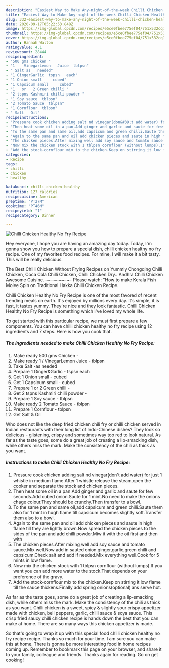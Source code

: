 ```yaml
---
description: "Easiest Way to Make Any-night-of-the-week Chilli Chicken Healthy No Fry Recipe"
title: "Easiest Way to Make Any-night-of-the-week Chilli Chicken Healthy No Fry Recipe"
slug: 332-easiest-way-to-make-any-night-of-the-week-chilli-chicken-healthy-no-fry-recipe
date: 2020-09-17T05:22:53.848Z
image: https://img-global.cpcdn.com/recipes/e5ce0fbee775ef04/751x532cq70/chilli-chicken-healthy-no-fry-recipe-recipe-main-photo.jpg
thumbnail: https://img-global.cpcdn.com/recipes/e5ce0fbee775ef04/751x532cq70/chilli-chicken-healthy-no-fry-recipe-recipe-main-photo.jpg
cover: https://img-global.cpcdn.com/recipes/e5ce0fbee775ef04/751x532cq70/chilli-chicken-healthy-no-fry-recipe-recipe-main-photo.jpg
author: Hannah Walton
ratingvalue: 4.1
reviewcount: 28444
recipeingredient:
- "500 gms Chicken "
- "1    VinegarLemon   Juice  tblpsn"
- " Salt as   needed"
- "1 GingerGarlic  tspsn   each"
- "1 Onion small     cubed"
- "1 Capsicum small     cubed"
- "1   or   2 Green chilli "
- "2 tspns Kashmiri chilli powder "
- "1 Soy sauce  tblpsn"
- "2 Tomato Sauce  tblpsn"
- "1 Cornflour  tblpsn"
- " Salt   Oil"
recipeinstructions:
- "Pressure cook chicken adding salt nd vinegar(don&#39;t add water) for just 1 whistle in medium flame.After 1 whistle release the steam,open the cooker and separate the stock and chicken pieces."
- "Then heat some oil in a pan.Add ginger and garlic and saute for few seconds.Add cubed onion.Saute for 1 mint.No need to make the onions chage colour.They should be crunchy.Then transfer to a bowl."
- "To the same pan and same oil,add capsicum and green chilli.Saute them also for 1 mint in hugh flame till capsicum becomes slightly soft.Transfer them also to a bowl."
- "Again to the same pan and oil add chicken pieces and saute in high flame till they are lightly brown.Now spread the chicken pieces to the sides of the pan and add chilli powder.Miw it with the oil first and then with"
- "The chicken pieces.After mixing well add soy sauce and tomato sauce.Mix well.Now add in sauted onion.ginger,garlic,green chilli and capsicum.Check salt and add if needed.Mix everything well.Cook for 5 mints in low flame."
- "Now mix the chicken stock with 1 tblpsn cornflour (without lumps).If you want you can add more water to the stock.That depends on your preference of the gravy."
- "Add the stock-cornflour mix to the chicken.Keep on stirring it low flame till the sauce thickens.Finally add spring onions(optional) ans serve hot."
categories:
- Recipe
tags:
- chilli
- chicken
- healthy

katakunci: chilli chicken healthy 
nutrition: 127 calories
recipecuisine: American
preptime: "PT27M"
cooktime: "PT46M"
recipeyield: "1"
recipecategory: Dinner

---
```



![Chilli Chicken Healthy No Fry Recipe](https://img-global.cpcdn.com/recipes/e5ce0fbee775ef04/751x532cq70/chilli-chicken-healthy-no-fry-recipe-recipe-main-photo.jpg)

Hey everyone, I hope you are having an amazing day today. Today, I'm gonna show you how to prepare a special dish, chilli chicken healthy no fry recipe. One of my favorites food recipes. For mine, I will make it a bit tasty. This will be really delicious.

The Best Chilli Chicken Without Frying Recipes on Yummly Chongqing Chilli Chicken, Coca Cola Chilli Chicken, Chilli Chicken Dry.. Andhra Chilli Chicken Awesome Cuisine. -~-~~-~~~-~~-~- Please watch: &#34;How to make Kerala Fish Molee Spin on Traditional Hakka Chilli Chicken Recipe.

Chilli Chicken Healthy No Fry Recipe is one of the most favored of recent trending meals on earth. It's enjoyed by millions every day. It's simple, it is fast, it tastes yummy. They're nice and they look fantastic. Chilli Chicken Healthy No Fry Recipe is something which I've loved my whole life.


To get started with this particular recipe, we must first prepare a few components. You can have chilli chicken healthy no fry recipe using 12 ingredients and 7 steps. Here is how you cook that.

<!--inarticleads1-->

##### The ingredients needed to make Chilli Chicken Healthy No Fry Recipe:

1. Make ready 500 gms Chicken -
1. Make ready 1 /   VinegarLemon   Juice - tblpsn
1. Take  Salt -as   needed
1. Prepare 1 Ginger&amp;Garlic - tspsn   each
1. Get 1 Onion small    - cubed
1. Get 1 Capsicum small    - cubed
1. Prepare 1   or   2 Green chilli -
1. Get 2 tspns Kashmiri chilli powder -
1. Prepare 1 Soy sauce - tblpsn
1. Make ready 2 Tomato Sauce - tblpsn
1. Prepare 1 Cornflour - tblpsn
1. Get  Salt &amp;  Oil


Who does not like the deep fried chicken chili fry or chilli chicken served in Indian restaurants with their long list of Indo-Chinese dishes? They look so delicious - glistening, crispy and sometimes way too red to look natural. As far as the taste goes, some do a great job of creating a lip-smacking dish, while others miss the mark. Make the consistency of the chili as thick as you want. 

<!--inarticleads2-->

##### Instructions to make Chilli Chicken Healthy No Fry Recipe:

1. Pressure cook chicken adding salt nd vinegar(don&#39;t add water) for just 1 whistle in medium flame.After 1 whistle release the steam,open the cooker and separate the stock and chicken pieces.
1. Then heat some oil in a pan.Add ginger and garlic and saute for few seconds.Add cubed onion.Saute for 1 mint.No need to make the onions chage colour.They should be crunchy.Then transfer to a bowl.
1. To the same pan and same oil,add capsicum and green chilli.Saute them also for 1 mint in hugh flame till capsicum becomes slightly soft.Transfer them also to a bowl.
1. Again to the same pan and oil add chicken pieces and saute in high flame till they are lightly brown.Now spread the chicken pieces to the sides of the pan and add chilli powder.Miw it with the oil first and then with
1. The chicken pieces.After mixing well add soy sauce and tomato sauce.Mix well.Now add in sauted onion.ginger,garlic,green chilli and capsicum.Check salt and add if needed.Mix everything well.Cook for 5 mints in low flame.
1. Now mix the chicken stock with 1 tblpsn cornflour (without lumps).If you want you can add more water to the stock.That depends on your preference of the gravy.
1. Add the stock-cornflour mix to the chicken.Keep on stirring it low flame till the sauce thickens.Finally add spring onions(optional) ans serve hot.


As far as the taste goes, some do a great job of creating a lip-smacking dish, while others miss the mark. Make the consistency of the chili as thick as you want. Chilli chicken is a sweet, spicy &amp; slightly sour crispy appetizer made with chicken, bell peppers, garlic, chilli sauce &amp; soya sauce. This crisp fried saucy chilli chicken recipe is hands down the best that you can make at home. There are so many ways this chicken appetizer is made. 

So that's going to wrap it up with this special food chilli chicken healthy no fry recipe recipe. Thanks so much for your time. I am sure you can make this at home. There is gonna be more interesting food in home recipes coming up. Remember to bookmark this page on your browser, and share it to your family, colleague and friends. Thanks again for reading. Go on get cooking!
